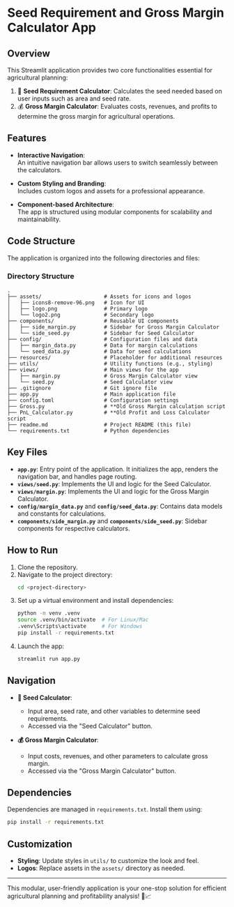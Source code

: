# Seed Requirement and Gross Margin Calculator App

## Overview

This Streamlit application provides two core functionalities essential for agricultural planning:  
1. 🌱 **Seed Requirement Calculator**: Calculates the seed needed based on user inputs such as area and seed rate.  
2. 💰 **Gross Margin Calculator**: Evaluates costs, revenues, and profits to determine the gross margin for agricultural operations.

## Features
- **Interactive Navigation**:  
  An intuitive navigation bar allows users to switch seamlessly between the calculators.
  
- **Custom Styling and Branding**:  
  Includes custom logos and assets for a professional appearance.

- **Component-based Architecture**:  
  The app is structured using modular components for scalability and maintainability.

## Code Structure
The application is organized into the following directories and files:

### Directory Structure
```
.
├── assets/                    # Assets for icons and logos
│   ├── icons8-remove-96.png   # Icon for UI
│   ├── logo.png               # Primary logo
│   └── logo2.png              # Secondary logo
├── components/                # Reusable UI components
│   ├── side_margin.py         # Sidebar for Gross Margin Calculator
│   └── side_seed.py           # Sidebar for Seed Calculator
├── config/                    # Configuration files and data
│   ├── margin_data.py         # Data for margin calculations
│   └── seed_data.py           # Data for seed calculations
├── resources/                 # Placeholder for additional resources
├── utils/                     # Utility functions (e.g., styling)
├── views/                     # Main views for the app
│   ├── margin.py              # Gross Margin Calculator view
│   └── seed.py                # Seed Calculator view
├── .gitignore                 # Git ignore file
├── app.py                     # Main application file
├── config.toml                # Configuration settings
├── Gross.py                   # **Old Gross Margin calculation script
├── PnL_Calculator.py          # **Old Profit and Loss Calculator script
├── readme.md                  # Project README (this file)
└── requirements.txt           # Python dependencies
```

## Key Files
- **`app.py`**: Entry point of the application. It initializes the app, renders the navigation bar, and handles page routing.
- **`views/seed.py`**: Implements the UI and logic for the Seed Calculator.
- **`views/margin.py`**: Implements the UI and logic for the Gross Margin Calculator.
- **`config/margin_data.py`** and **`config/seed_data.py`**: Contains data models and constants for calculations.
- **`components/side_margin.py`** and **`components/side_seed.py`**: Sidebar components for respective calculators.

## How to Run
1. Clone the repository.
2. Navigate to the project directory:
   ```bash
   cd <project-directory>
   ```
3. Set up a virtual environment and install dependencies:
   ```bash
   python -m venv .venv
   source .venv/bin/activate  # For Linux/Mac
   .venv\Scripts\activate     # For Windows
   pip install -r requirements.txt
   ```
4. Launch the app:
   ```bash
   streamlit run app.py
   ```

## Navigation
- **🌱 Seed Calculator**: 
  - Input area, seed rate, and other variables to determine seed requirements.
  - Accessed via the "Seed Calculator" button.
  
- **💰 Gross Margin Calculator**:
  - Input costs, revenues, and other parameters to calculate gross margin.
  - Accessed via the "Gross Margin Calculator" button.

## Dependencies
Dependencies are managed in `requirements.txt`. Install them using:
```bash
pip install -r requirements.txt
```

## Customization
- **Styling**: Update styles in `utils/` to customize the look and feel.
- **Logos**: Replace assets in the `assets/` directory as needed.

---

This modular, user-friendly application is your one-stop solution for efficient agricultural planning and profitability analysis! 🚜📈